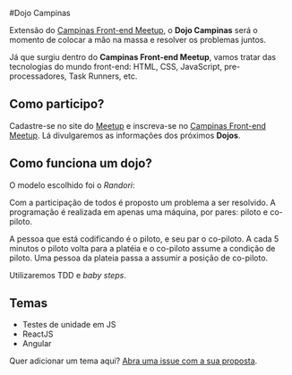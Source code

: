#Dojo Campinas

Extensão do [Campinas Front-end Meetup](http://www.meetup.com/pt/Campinas-Front-End-Meetup/), o **Dojo Campinas** será o momento de colocar a mão na massa e resolver os problemas juntos.

Já que surgiu dentro do **Campinas Front-end Meetup**, vamos tratar das tecnologias do mundo front-end: HTML, CSS, JavaScript, pre-processadores, Task Runners, etc.

## Como participo?

Cadastre-se no site do [Meetup](http://www.meetup.com/) e inscreva-se no [Campinas Front-end Meetup](http://www.meetup.com/pt/Campinas-Front-End-Meetup/). Lá divulgaremos as informações dos próximos **Dojos**.

## Como funciona um dojo?

O modelo escolhido foi o _Randori_:

Com a participação de todos é proposto um problema a ser resolvido. A programação é realizada em apenas uma máquina, por pares: piloto e co-piloto. 

A pessoa que está codificando é o piloto, e seu par o co-piloto. A cada 5 minutos o piloto volta para a platéia e o co-piloto assume a condição de piloto. Uma pessoa da plateia passa a assumir a posição de co-piloto.

Utilizaremos TDD e _baby steps_.


## Temas

- Testes de unidade em JS
- ReactJS
- Angular

Quer adicionar um tema aqui? [Abra uma issue com a sua proposta](https://github.com/campinas-front-end-meetup/Dojos/issues/new).
